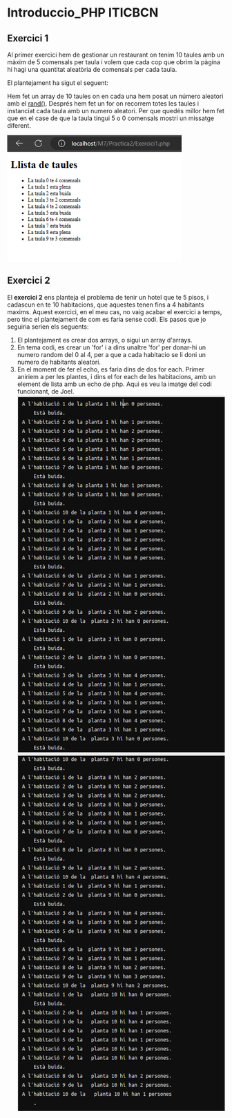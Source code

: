 # Introduccio_PHP ITICBCN

## Exercici 1

Al primer exercici hem de gestionar un restaurant on tenim 10 taules
amb un màxim de 5 comensals per taula i volem que cada cop que obrim la pàgina
hi hagi una quantitat aleatòria de comensals per cada taula. 

El plantejament ha sigut el seguent:

Hem fet un array de 10 taules on en cada una hem posat un número aleatori amb
el [rand()](https://www.php.net/manual/en/function.rand.php). 
Després hem fet un for on recorrem totes les taules i instanciat cada taula amb un numero aleatori.
Per que quedés millor hem fet que en el case de que la taula tingui 5 o 0 comensals mostri un missatge diferent.


![Foto exercici 1](img/Exercici1.png)


## Exercici 2

El **exercici 2** ens planteja el problema de tenir un hotel que te 5 pisos, i cadascun en te 10 habitacions, que aquestes tenen fins a 4 habitants maxims. Aquest exercici, en el meu cas, no vaig acabar el exercici a temps, pero tinc el plantejament de com es faria sense codi.
Els pasos que jo seguiria serien els seguents:
1. El plantejament es crear dos arrays, o sigui un array d'arrays. 
2. En tema codi, es crear un 'for' i a dins unaltre 'for' per donar-hi un numero random del 0 al 4, per a que a cada habitacio se li doni un numero de habitants aleatori.
3. En el moment de fer el echo, es faria dins de dos for each. Primer aniriem a per les plantes, i dins el for each de les habitacions, amb un element de lista amb un echo de php.
Aqui es veu la imatge del codi funcionant, de Joel.
![Foto exercici 2 Primera Part](img/PrimeraPartEx2.png)
![Foto exercici 2 Segona Part](img/SegonaPartEx2.png)
